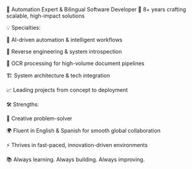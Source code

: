 🚀 Automation Expert & Bilingual Software Developer
🎯 8+ years crafting scalable, high-impact solutions

💡 Specialties:

🤖 AI-driven automation & intelligent workflows

🧠 Reverse engineering & system introspection

📝 OCR processing for high-volume document pipelines

🏗️ System architecture & tech integration

📈 Leading projects from concept to deployment

🛠️ Strengths:

🧩 Creative problem-solver

🌍 Fluent in English & Spanish for smooth global collaboration

⚡ Thrives in fast-paced, innovation-driven environments

📚 Always learning. Always building. Always improving.
<!---
ladval/ladval is a ✨ special ✨ repository because its `README.md` (this file) appears on your GitHub profile.
You can click the Preview link to take a look at your changes.
--->
